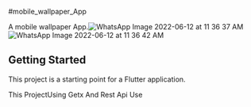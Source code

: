 #mobile_wallpaper_App

A mobile wallpaper App.![WhatsApp Image 2022-06-12 at 11 36 37 AM](https://user-images.githubusercontent.com/59552845/173222675-d6b46332-928a-4d2c-b071-852b544a26e0.jpeg)
![WhatsApp Image 2022-06-12 at 11 36 42 AM](https://user-images.githubusercontent.com/59552845/173222677-fc82e920-8bb6-4471-aecc-1b3ec34a1b0c.jpeg)

## Getting Started

This project is a starting point for a Flutter application.

This ProjectUsing Getx And Rest Api Use 


